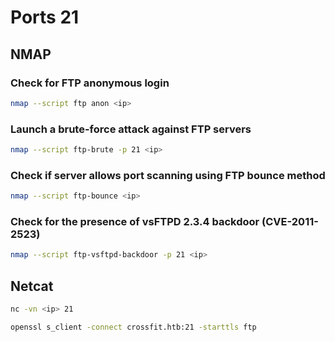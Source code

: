 # Ports 21

## NMAP

### Check for FTP anonymous login

```bash
nmap --script ftp anon <ip>
```

### Launch a brute-force attack against FTP servers

```bash
nmap --script ftp-brute -p 21 <ip>
```

### Check if server allows port scanning using FTP bounce method

```bash
nmap --script ftp-bounce <ip>
```

### Check for the presence of vsFTPD 2.3.4 backdoor \(CVE-2011-2523\)

```bash
nmap --script ftp-vsftpd-backdoor -p 21 <ip>
```

## Netcat
```bash
nc -vn <ip> 21
```
```bash
openssl s_client -connect crossfit.htb:21 -starttls ftp
```
